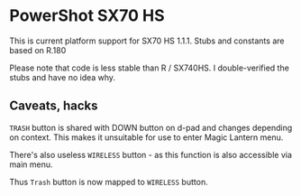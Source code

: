 # PowerShot SX70 HS
This is current platform support for SX70 HS 1.1.1.
Stubs and constants are based on R.180

Please note that code is less stable than R / SX740HS.
I double-verified the stubs and have no idea why.

## Caveats, hacks
`TRASH` button is shared with DOWN button on d-pad and changes depending on context.
This makes it unsuitable for use to enter Magic Lantern menu.

There's also useless `WIRELESS` button - as this function is also accessible via main menu.

Thus `Trash` button is now mapped to `WIRELESS` button.
